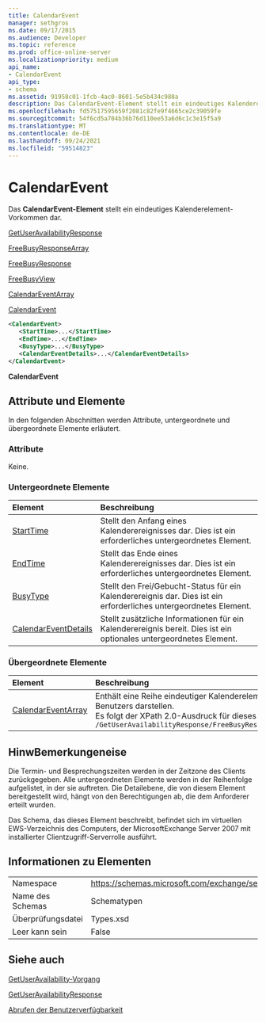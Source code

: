 ```yaml
---
title: CalendarEvent
manager: sethgros
ms.date: 09/17/2015
ms.audience: Developer
ms.topic: reference
ms.prod: office-online-server
ms.localizationpriority: medium
api_name:
- CalendarEvent
api_type:
- schema
ms.assetid: 91958c01-1fcb-4ac0-8601-5e5b434c988a
description: Das CalendarEvent-Element stellt ein eindeutiges Kalenderelement-Vorkommen dar.
ms.openlocfilehash: fd57517595659f2081c82fe9f4665ce2c39059fe
ms.sourcegitcommit: 54f6cd5a704b36b76d110ee53a6d6c1c3e15f5a9
ms.translationtype: MT
ms.contentlocale: de-DE
ms.lasthandoff: 09/24/2021
ms.locfileid: "59514823"
---
```

# <a name="calendarevent"></a>CalendarEvent

Das **CalendarEvent-Element** stellt ein eindeutiges Kalenderelement-Vorkommen dar. 
  
[GetUserAvailabilityResponse](getuseravailabilityresponse.md)
  
[FreeBusyResponseArray](freebusyresponsearray.md)
  
[FreeBusyResponse](freebusyresponse.md)
  
[FreeBusyView](freebusyview.md)
  
[CalendarEventArray](calendareventarray.md)
  
[CalendarEvent](calendarevent.md)
  
```xml
<CalendarEvent>
   <StartTime>...</StartTime>
   <EndTime>...</EndTime>
   <BusyType>...</BusyType>
   <CalendarEventDetails>...</CalendarEventDetails>
</CalendarEvent>
```

 **CalendarEvent**
## <a name="attributes-and-elements"></a>Attribute und Elemente

In den folgenden Abschnitten werden Attribute, untergeordnete und übergeordnete Elemente erläutert.
  
### <a name="attributes"></a>Attribute

Keine.
  
### <a name="child-elements"></a>Untergeordnete Elemente

|**Element**|**Beschreibung**|
|:-----|:-----|
|[StartTime](starttime.md) <br/> |Stellt den Anfang eines Kalenderereignisses dar. Dies ist ein erforderliches untergeordnetes Element.  <br/> |
|[EndTime](endtime.md) <br/> |Stellt das Ende eines Kalenderereignisses dar. Dies ist ein erforderliches untergeordnetes Element.  <br/> |
|[BusyType](busytype.md) <br/> |Stellt den Frei/Gebucht-Status für ein Kalenderereignis dar. Dies ist ein erforderliches untergeordnetes Element.  <br/> |
|[CalendarEventDetails](calendareventdetails.md) <br/> |Stellt zusätzliche Informationen für ein Kalenderereignis bereit. Dies ist ein optionales untergeordnetes Element.  <br/> |
   
### <a name="parent-elements"></a>Übergeordnete Elemente

|**Element**|**Beschreibung**|
|:-----|:-----|
|[CalendarEventArray](calendareventarray.md) <br/> |Enthält eine Reihe eindeutiger Kalenderelementvorkommen, die die Verfügbarkeit des angeforderten Benutzers darstellen.  <br/> Es folgt der XPath 2.0-Ausdruck für dieses Element:  <br/>  `/GetUserAvailabilityResponse/FreeBusyResponseArray/FreeBusyResponse/FreeBusyView/CalendarEventArray` <br/> |
   
## <a name="remarks"></a>HinwBemerkungeneise

Die Termin- und Besprechungszeiten werden in der Zeitzone des Clients zurückgegeben. Alle untergeordneten Elemente werden in der Reihenfolge aufgelistet, in der sie auftreten. Die Detailebene, die von diesem Element bereitgestellt wird, hängt von den Berechtigungen ab, die dem Anforderer erteilt wurden.
  
Das Schema, das dieses Element beschreibt, befindet sich im virtuellen EWS-Verzeichnis des Computers, der MicrosoftExchange Server 2007 mit installierter Clientzugriff-Serverrolle ausführt.
  
## <a name="element-information"></a>Informationen zu Elementen

|||
|:-----|:-----|
|Namespace  <br/> |https://schemas.microsoft.com/exchange/services/2006/types  <br/> |
|Name des Schemas  <br/> |Schematypen  <br/> |
|Überprüfungsdatei  <br/> |Types.xsd  <br/> |
|Leer kann sein  <br/> |False  <br/> |
   
## <a name="see-also"></a>Siehe auch



[GetUserAvailability-Vorgang](getuseravailability-operation.md)
  
[GetUserAvailabilityResponse](getuseravailabilityresponse.md)


[Abrufen der Benutzerverfügbarkeit](https://msdn.microsoft.com/library/d4133fcb-9b0f-4e6b-aadf-a389da83516a%28Office.15%29.aspx)

